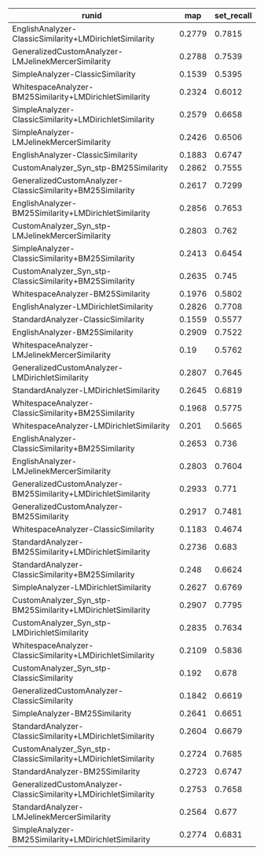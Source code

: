 | runid                                                             | map    | set_recall |
|-------------------------------------------------------------------|--------|------------|
| EnglishAnalyzer-ClassicSimilarity+LMDirichletSimilarity           | 0.2779 | 0.7815     |
| GeneralizedCustomAnalyzer-LMJelinekMercerSimilarity               | 0.2788 | 0.7539     |
| SimpleAnalyzer-ClassicSimilarity                                  | 0.1539 | 0.5395     |
| WhitespaceAnalyzer-BM25Similarity+LMDirichletSimilarity           | 0.2324 | 0.6012     |
| SimpleAnalyzer-ClassicSimilarity+LMDirichletSimilarity            | 0.2579 | 0.6658     |
| SimpleAnalyzer-LMJelinekMercerSimilarity                          | 0.2426 | 0.6506     |
| EnglishAnalyzer-ClassicSimilarity                                 | 0.1883 | 0.6747     |
| CustomAnalyzer_Syn_stp-BM25Similarity                             | 0.2862 | 0.7555     |
| GeneralizedCustomAnalyzer-ClassicSimilarity+BM25Similarity        | 0.2617 | 0.7299     |
| EnglishAnalyzer-BM25Similarity+LMDirichletSimilarity              | 0.2856 | 0.7653     |
| CustomAnalyzer_Syn_stp-LMJelinekMercerSimilarity                  | 0.2803 | 0.762      |
| SimpleAnalyzer-ClassicSimilarity+BM25Similarity                   | 0.2413 | 0.6454     |
| CustomAnalyzer_Syn_stp-ClassicSimilarity+BM25Similarity           | 0.2635 | 0.745      |
| WhitespaceAnalyzer-BM25Similarity                                 | 0.1976 | 0.5802     |
| EnglishAnalyzer-LMDirichletSimilarity                             | 0.2826 | 0.7708     |
| StandardAnalyzer-ClassicSimilarity                                | 0.1559 | 0.5577     |
| EnglishAnalyzer-BM25Similarity                                    | 0.2909 | 0.7522     |
| WhitespaceAnalyzer-LMJelinekMercerSimilarity                      | 0.19   | 0.5762     |
| GeneralizedCustomAnalyzer-LMDirichletSimilarity                   | 0.2807 | 0.7645     |
| StandardAnalyzer-LMDirichletSimilarity                            | 0.2645 | 0.6819     |
| WhitespaceAnalyzer-ClassicSimilarity+BM25Similarity               | 0.1968 | 0.5775     |
| WhitespaceAnalyzer-LMDirichletSimilarity                          | 0.201  | 0.5665     |
| EnglishAnalyzer-ClassicSimilarity+BM25Similarity                  | 0.2653 | 0.736      |
| EnglishAnalyzer-LMJelinekMercerSimilarity                         | 0.2803 | 0.7604     |
| GeneralizedCustomAnalyzer-BM25Similarity+LMDirichletSimilarity    | 0.2933 | 0.771      |
| GeneralizedCustomAnalyzer-BM25Similarity                          | 0.2917 | 0.7481     |
| WhitespaceAnalyzer-ClassicSimilarity                              | 0.1183 | 0.4674     |
| StandardAnalyzer-BM25Similarity+LMDirichletSimilarity             | 0.2736 | 0.683      |
| StandardAnalyzer-ClassicSimilarity+BM25Similarity                 | 0.248  | 0.6624     |
| SimpleAnalyzer-LMDirichletSimilarity                              | 0.2627 | 0.6769     |
| CustomAnalyzer_Syn_stp-BM25Similarity+LMDirichletSimilarity       | 0.2907 | 0.7795     |
| CustomAnalyzer_Syn_stp-LMDirichletSimilarity                      | 0.2835 | 0.7634     |
| WhitespaceAnalyzer-ClassicSimilarity+LMDirichletSimilarity        | 0.2109 | 0.5836     |
| CustomAnalyzer_Syn_stp-ClassicSimilarity                          | 0.192  | 0.678      |
| GeneralizedCustomAnalyzer-ClassicSimilarity                       | 0.1842 | 0.6619     |
| SimpleAnalyzer-BM25Similarity                                     | 0.2641 | 0.6651     |
| StandardAnalyzer-ClassicSimilarity+LMDirichletSimilarity          | 0.2604 | 0.6679     |
| CustomAnalyzer_Syn_stp-ClassicSimilarity+LMDirichletSimilarity    | 0.2724 | 0.7685     |
| StandardAnalyzer-BM25Similarity                                   | 0.2723 | 0.6747     |
| GeneralizedCustomAnalyzer-ClassicSimilarity+LMDirichletSimilarity | 0.2753 | 0.7658     |
| StandardAnalyzer-LMJelinekMercerSimilarity                        | 0.2564 | 0.677      |
| SimpleAnalyzer-BM25Similarity+LMDirichletSimilarity               | 0.2774 | 0.6831     |